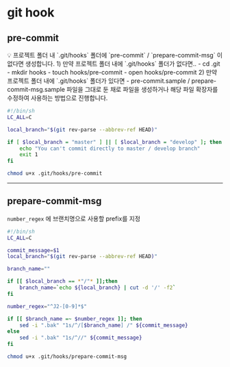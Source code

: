 # git hook

## pre-commit

<aside>
💡 프로젝트 폴더 내 `.git/hooks` 폴더에 `pre-commit` / `prepare-commit-msg` 이 없다면 생성합니다.
1) 만약 프로젝트 폴더 내에 `.git/hooks` 폴더가 없다면..
   - cd .git
   - mkdir hooks
   - touch hooks/pre-commit
   - open hooks/pre-commit
2) 만약 프로젝트 폴더 내에 `.git/hooks` 폴더가 있다면 
    - pre-commit.sample / prepare-commit-msg.sample 파일을 그대로 둔 채로 파일을 생성하거나 해당 파일 확장자를 수정하여 사용하는 방법으로 진행합니다.

</aside>

```bash
#!/bin/sh
LC_ALL=C

local_branch="$(git rev-parse --abbrev-ref HEAD)"

if [ $local_branch = "master" ] || [ $local_branch = "develop" ]; then
    echo "You can't commit directly to master / develop branch"
    exit 1 
fi
```

```bash
chmod u+x .git/hooks/pre-commit
```

---

## prepare-commit-msg

`number_regex` 에 브랜치명으로 사용할 prefix를 지정


```bash
#!/bin/sh
LC_ALL=C

commit_message=$1
local_branch="$(git rev-parse --abbrev-ref HEAD)"

branch_name=""

if [[ $local_branch == *"/"* ]];then
    branch_name=`echo ${local_branch} | cut -d '/' -f2`
fi

number_regex="^J2-[0-9]*$"

if [[ $branch_name =~ $number_regex ]]; then
    sed -i ".bak" "1s/^/[$branch_name] /" ${commit_message}
else
    sed -i ".bak" "1s/^//" ${commit_message}
fi
```

```bash
chmod u+x .git/hooks/prepare-commit-msg
```